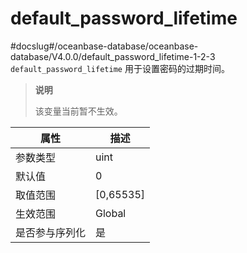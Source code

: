 default_password_lifetime 
==============================================
#docslug#/oceanbase-database/oceanbase-database/V4.0.0/default_password_lifetime-1-2-3
`default_password_lifetime` 用于设置密码的过期时间。

> **说明**
> 
> 该变量当前暂不生效。

| **属性**  |   **描述**    |
|---------|-------------|
| 参数类型    | uint        |
| 默认值     | 0           |
| 取值范围    | \[0,65535\] |
| 生效范围    | Global      |
| 是否参与序列化 | 是           |

